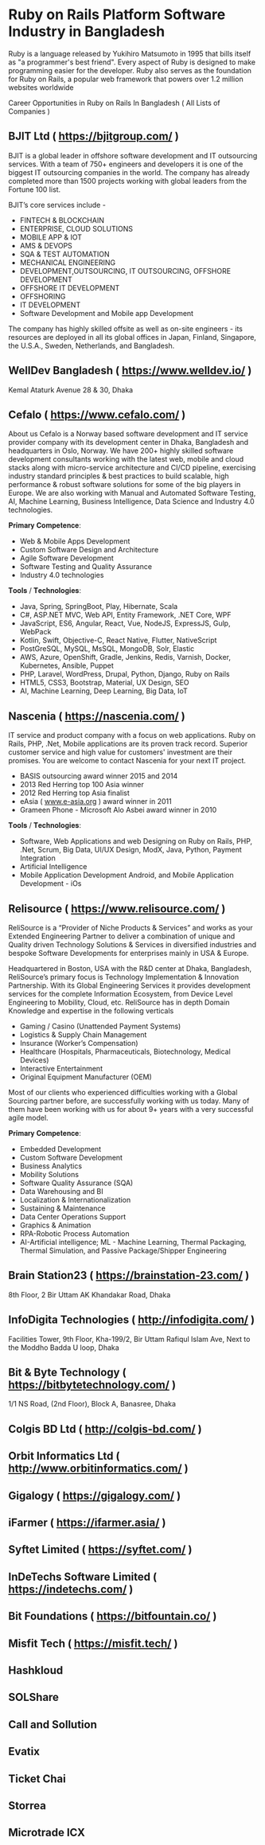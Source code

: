 # Ruby on Rails Platform Software Industry in Bangladesh
Ruby is a language released by Yukihiro Matsumoto in 1995 that bills itself as "a programmer's best friend". Every aspect of Ruby is designed to make programming easier for the developer. Ruby also serves as the foundation for Ruby on Rails, a popular web framework that powers over 1.2 million websites worldwide

Career Opportunities in Ruby on Rails In Bangladesh ( All Lists of Companies )
## BJIT Ltd ( https://bjitgroup.com/ )
BJIT is a global leader in offshore software development and IT outsourcing services. With a team of 750+ engineers and developers it is one of the biggest IT outsourcing companies in the world. The company has already completed more than 1500 projects working with global leaders from the Fortune 100 list. 

BJIT’s core services include - 
- FINTECH & BLOCKCHAIN
- ENTERPRISE, CLOUD SOLUTIONS
- MOBILE APP & IOT
- AMS & DEVOPS
- SQA & TEST AUTOMATION
- MECHANICAL ENGINEERING 
- DEVELOPMENT,OUTSOURCING, IT OUTSOURCING, OFFSHORE DEVELOPMENT
- OFFSHORE IT DEVELOPMENT
- OFFSHORING
- IT DEVELOPMENT
- Software Development and Mobile app Development

The company has highly skilled offsite as well as on-site engineers - its resources are deployed in all its global offices in Japan, Finland, Singapore, the U.S.A., Sweden, Netherlands, and Bangladesh.

## WellDev Bangladesh ( https://www.welldev.io/ )
Kemal Ataturk Avenue 28 & 30, Dhaka
## Cefalo ( https://www.cefalo.com/ )
About us
Cefalo is a Norway based software development and IT service provider company with its development center in Dhaka, Bangladesh and headquarters in Oslo, Norway.  We have 200+ highly skilled software development consultants working with the latest web, mobile and cloud stacks along with micro-service architecture and CI/CD pipeline, exercising industry standard principles & best practices to build scalable, high performance & robust software solutions for some of the big players in Europe. We are also working with Manual and Automated Software Testing, AI, Machine Learning, Business Intelligence, Data Science and Industry 4.0 technologies. 

𝐏𝐫𝐢𝐦𝐚𝐫𝐲 𝐂𝐨𝐦𝐩𝐞𝐭𝐞𝐧𝐜𝐞:
- Web & Mobile Apps Development
- Custom Software Design and Architecture
- Agile Software Development
- Software Testing and Quality Assurance
- Industry 4.0 technologies

𝐓𝐨𝐨𝐥𝐬 / 𝐓𝐞𝐜𝐡𝐧𝐨𝐥𝐨𝐠𝐢𝐞𝐬:
- Java, Spring, SpringBoot, Play, Hibernate, Scala
- C#, ASP.NET MVC, Web API, Entity Framework, .NET Core, WPF
- JavaScript, ES6, Angular, React, Vue, NodeJS, ExpressJS, Gulp, WebPack
- Kotlin, Swift, Objective-C, React Native, Flutter, NativeScript
- PostGreSQL, MySQL, MsSQL, MongoDB, Solr, Elastic 
- AWS, Azure, OpenShift, Gradle, Jenkins, Redis, Varnish, Docker, Kubernetes, Ansible, Puppet
- PHP, Laravel, WordPress, Drupal, Python, Django, Ruby on Rails
- HTML5, CSS3, Bootstrap, Material, UX Design, SEO
- AI, Machine Learning, Deep Learning, Big Data, IoT

## Nascenia ( https://nascenia.com/ )
IT service and product company with a focus on web applications. Ruby on Rails, PHP, .Net, Mobile applications are its proven track record. Superior customer service and high value for customers' investment are their promises. You are welcome to contact Nascenia for your next IT project.

- BASIS outsourcing award winner 2015 and 2014
- 2013 Red Herring top 100 Asia winner
- 2012 Red Herring top Asia finalist
- eAsia ( www.e-asia.org ) award winner in 2011
- Grameen Phone - Microsoft Alo Asbei award winner in 2010

𝐓𝐨𝐨𝐥𝐬 / 𝐓𝐞𝐜𝐡𝐧𝐨𝐥𝐨𝐠𝐢𝐞𝐬:
- Software, Web Applications and web Designing on Ruby on Rails, PHP, .Net, Scrum, Big Data, UI/UX Design, ModX, Java, Python, Payment Integration
- Artificial Intelligence 
- Mobile Application Development Android, and Mobile Application Development - iOs

## Relisource ( https://www.relisource.com/ )
ReliSource is a “Provider of Niche Products & Services” and works as your Extended Engineering Partner to deliver a combination of unique and Quality driven Technology Solutions & Services in diversified industries and bespoke Software Developments for enterprises mainly in USA & Europe.

Headquartered in Boston, USA with the R&D center at Dhaka, Bangladesh, ReliSource’s primary focus is Technology Implementation & Innovation Partnership. With its Global Engineering Services it provides development services for the complete Information Ecosystem, from Device Level Engineering to Mobility, Cloud, etc. ReliSource has in depth Domain Knowledge and expertise in the following verticals

- Gaming / Casino (Unattended Payment Systems)
- Logistics & Supply Chain Management 
- Insurance (Worker’s Compensation)
- Healthcare (Hospitals, Pharmaceuticals, Biotechnology, Medical Devices)
- Interactive Entertainment
- Original Equipment Manufacturer (OEM)

Most of our clients who experienced difficulties working with a Global Sourcing partner before, are successfully working with us today. Many of them have been working with us for about 9+ years with a very successful agile model.

𝐏𝐫𝐢𝐦𝐚𝐫𝐲 𝐂𝐨𝐦𝐩𝐞𝐭𝐞𝐧𝐜𝐞:
- Embedded Development
- Custom Software Development
- Business Analytics
- Mobility Solutions
- Software Quality Assurance (SQA)
- Data Warehousing and BI
- Localization & Internationalization
- Sustaining & Maintenance
- Data Center Operations Support
- Graphics & Animation
- RPA-Robotic Process Automation
- AI-Artificial intelligence; ML - Machine Learning, Thermal Packaging, Thermal Simulation, and Passive Package/Shipper Engineering

## Brain Station23 ( https://brainstation-23.com/ )
8th Floor, 2 Bir Uttam AK Khandakar Road, Dhaka 
## InfoDigita Technologies ( http://infodigita.com/ )
Facilities Tower, 9th Floor, Kha-199/2, Bir Uttam Rafiqul Islam Ave, Next to the Moddho Badda U loop, Dhaka 
## Bit & Byte Technology ( https://bitbytetechnology.com/ )
1/1 NS Road, (2nd Floor), Block A, Banasree, Dhaka
## Colgis BD Ltd ( http://colgis-bd.com/ )
## Orbit Informatics Ltd ( http://www.orbitinformatics.com/ )
## Gigalogy ( https://gigalogy.com/ )
## iFarmer ( https://ifarmer.asia/ )
## Syftet Limited ( https://syftet.com/ )
## InDeTechs Software Limited ( https://indetechs.com/ )
## Bit Foundations ( https://bitfountain.co/ )
## Misfit Tech ( https://misfit.tech/ )
## Hashkloud
## SOLShare
## Call and Sollution
## Evatix
## Ticket Chai
## Storrea
## Microtrade ICX
